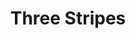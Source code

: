 ---
ee_id: '4401'
site: '1'
type: '2'
url: 2018-013-three-stripes
title: Three Stripes
year: '2018'
display_year: '2018'
medium: Inkjet on canvas (x3)
dims: 108 x 36 in
pitch: ''
ps: ''
live_url: ''
related: ''
youtube: ''
related_code: ''
imgs: three-stripes-2018-013-database-dt--Shcy.jpg
subheading: ''
download: ''
add_credit: ''
commission: ''
layout: things-i-made
---